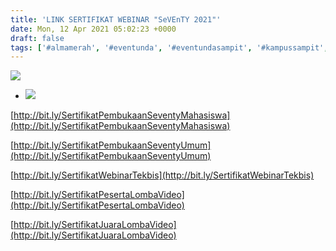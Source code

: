 ```yaml
---
title: 'LINK SERTIFIKAT WEBINAR "SeVEnTY 2021"'
date: Mon, 12 Apr 2021 05:02:23 +0000
draft: false
tags: ['#almamerah', '#eventunda', '#eventundasampit', '#kampussampit', '#kampusunda', '#manajemen', '#sisteminformasi', 'Berita', 'Event Unda University', 'INFO JURUSAN MANAJEMEN', 'INFO JURUSAN SISTEM INFORMASI']
---
```


![](https://unda.ac.id/2/wp-content/uploads/2021/04/sertif-1024x435.jpg)

*   ![](https://unda.ac.id/2/wp-content/uploads/2021/04/22-1-1024x508.jpg)
    

[http://bit.ly/SertifikatPembukaanSeventyMahasiswa](http://bit.ly/SertifikatPembukaanSeventyMahasiswa)

[http://bit.ly/SertifikatPembukaanSeventyUmum](http://bit.ly/SertifikatPembukaanSeventyUmum)

[http://bit.ly/SertifikatWebinarTekbis](http://bit.ly/SertifikatWebinarTekbis)

[http://bit.ly/SertifikatPesertaLombaVideo](http://bit.ly/SertifikatPesertaLombaVideo)

[http://bit.ly/SertifikatJuaraLombaVideo](http://bit.ly/SertifikatJuaraLombaVideo)